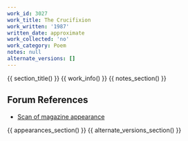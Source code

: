 ```yaml
---
work_id: 3027
work_title: The Crucifixion
work_written: '1987'
written_date: approximate
work_collected: 'no'
work_category: Poem
notes: null
alternate_versions: []
---
```


{{ section_title() }}
{{ work_info() }}
{{ notes_section() }}
## Forum References
- [Scan of magazine appearance](https://bukowskiforum.com/threads/calif-state-poetry-quarterly-vol-14-no-3.8256/)

{{ appearances_section() }}
{{ alternate_versions_section() }}
